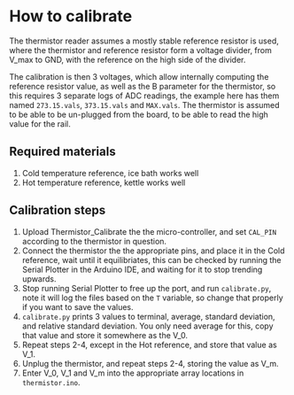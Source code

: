 # How to calibrate

The thermistor reader assumes a mostly stable reference resistor is used, where the thermistor and reference resistor form a voltage divider, from V_max to GND, with the reference on the high side of the divider.

The calibration is then 3 voltages, which allow internally computing the reference resistor value, as well as the B parameter for the thermistor, so this requires 3 separate logs of ADC readings, the example here has them named `273.15.vals`, `373.15.vals` and `MAX.vals`. The thermistor is assumed to be able to be un-plugged from the board, to be able to read the high value for the rail.

## Required materials

1. Cold temperature reference, ice bath works well
2. Hot temperature reference, kettle works well

## Calibration steps

1. Upload Thermistor_Calibrate the the micro-controller, and set `CAL_PIN` according to the thermistor in question.
2. Connect the thermistor the the appropriate pins, and place it in the Cold reference, wait until it equilibriates, this can be checked by running the Serial Plotter in the Arduino IDE, and waiting for it to stop trending upwards.
3. Stop running Serial Plotter to free up the port, and run `calibrate.py`, note it will log the files based on the `T` variable, so change that properly if you want to save the values.
4. `calibrate.py` prints 3 values to terminal, average, standard deviation, and relative standard deviation. You only need average for this, copy that value and store it somewhere as the V_0.
5. Repeat steps 2-4, except in the Hot reference, and store that value as V_1.
6. Unplug the thermistor, and repeat steps 2-4, storing the value as V_m.
7. Enter V_0, V_1 and V_m into the appropriate array locations in `thermistor.ino`.
